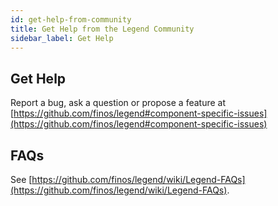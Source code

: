 ```yaml
---
id: get-help-from-community
title: Get Help from the Legend Community
sidebar_label: Get Help
---
```

## Get Help

Report a bug, ask a question or propose a feature at [https://github.com/finos/legend#component-specific-issues](https://github.com/finos/legend#component-specific-issues)

## FAQs

See [https://github.com/finos/legend/wiki/Legend-FAQs](https://github.com/finos/legend/wiki/Legend-FAQs).
